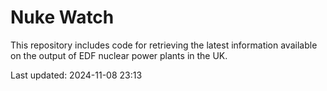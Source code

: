 # Nuke Watch

This repository includes code for retrieving the latest information available on the output of EDF nuclear power plants in the UK.

Last updated: 2024-11-08 23:13